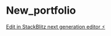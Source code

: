 # New_portfolio

[Edit in StackBlitz next generation editor ⚡️](https://stackblitz.com/~/github.com/KARAN-M077/New_portfolio)